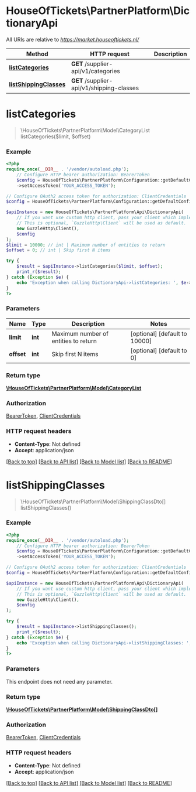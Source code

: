 # HouseOfTickets\PartnerPlatform\DictionaryApi

All URIs are relative to *https://market.houseoftickets.nl/*

Method | HTTP request | Description
------------- | ------------- | -------------
[**listCategories**](DictionaryApi.md#listcategories) | **GET** /supplier-api/v1/categories | 
[**listShippingClasses**](DictionaryApi.md#listshippingclasses) | **GET** /supplier-api/v1/shipping-classes | 

# **listCategories**
> \HouseOfTickets\PartnerPlatform\Model\CategoryList listCategories($limit, $offset)



### Example
```php
<?php
require_once(__DIR__ . '/vendor/autoload.php');
    // Configure HTTP bearer authorization: BearerToken
    $config = HouseOfTickets\PartnerPlatform\Configuration::getDefaultConfiguration()
    ->setAccessToken('YOUR_ACCESS_TOKEN');

// Configure OAuth2 access token for authorization: ClientCredentials
$config = HouseOfTickets\PartnerPlatform\Configuration::getDefaultConfiguration()->setAccessToken('YOUR_ACCESS_TOKEN');

$apiInstance = new HouseOfTickets\PartnerPlatform\Api\DictionaryApi(
    // If you want use custom http client, pass your client which implements `GuzzleHttp\ClientInterface`.
    // This is optional, `GuzzleHttp\Client` will be used as default.
    new GuzzleHttp\Client(),
    $config
);
$limit = 10000; // int | Maximum number of entities to return
$offset = 0; // int | Skip first N items

try {
    $result = $apiInstance->listCategories($limit, $offset);
    print_r($result);
} catch (Exception $e) {
    echo 'Exception when calling DictionaryApi->listCategories: ', $e->getMessage(), PHP_EOL;
}
?>
```

### Parameters

Name | Type | Description  | Notes
------------- | ------------- | ------------- | -------------
 **limit** | **int**| Maximum number of entities to return | [optional] [default to 10000]
 **offset** | **int**| Skip first N items | [optional] [default to 0]

### Return type

[**\HouseOfTickets\PartnerPlatform\Model\CategoryList**](../Model/CategoryList.md)

### Authorization

[BearerToken](../../README.md#BearerToken), [ClientCredentials](../../README.md#ClientCredentials)

### HTTP request headers

 - **Content-Type**: Not defined
 - **Accept**: application/json

[[Back to top]](#) [[Back to API list]](../../README.md#documentation-for-api-endpoints) [[Back to Model list]](../../README.md#documentation-for-models) [[Back to README]](../../README.md)

# **listShippingClasses**
> \HouseOfTickets\PartnerPlatform\Model\ShippingClassDto[] listShippingClasses()



### Example
```php
<?php
require_once(__DIR__ . '/vendor/autoload.php');
    // Configure HTTP bearer authorization: BearerToken
    $config = HouseOfTickets\PartnerPlatform\Configuration::getDefaultConfiguration()
    ->setAccessToken('YOUR_ACCESS_TOKEN');

// Configure OAuth2 access token for authorization: ClientCredentials
$config = HouseOfTickets\PartnerPlatform\Configuration::getDefaultConfiguration()->setAccessToken('YOUR_ACCESS_TOKEN');

$apiInstance = new HouseOfTickets\PartnerPlatform\Api\DictionaryApi(
    // If you want use custom http client, pass your client which implements `GuzzleHttp\ClientInterface`.
    // This is optional, `GuzzleHttp\Client` will be used as default.
    new GuzzleHttp\Client(),
    $config
);

try {
    $result = $apiInstance->listShippingClasses();
    print_r($result);
} catch (Exception $e) {
    echo 'Exception when calling DictionaryApi->listShippingClasses: ', $e->getMessage(), PHP_EOL;
}
?>
```

### Parameters
This endpoint does not need any parameter.

### Return type

[**\HouseOfTickets\PartnerPlatform\Model\ShippingClassDto[]**](../Model/ShippingClassDto.md)

### Authorization

[BearerToken](../../README.md#BearerToken), [ClientCredentials](../../README.md#ClientCredentials)

### HTTP request headers

 - **Content-Type**: Not defined
 - **Accept**: application/json

[[Back to top]](#) [[Back to API list]](../../README.md#documentation-for-api-endpoints) [[Back to Model list]](../../README.md#documentation-for-models) [[Back to README]](../../README.md)

